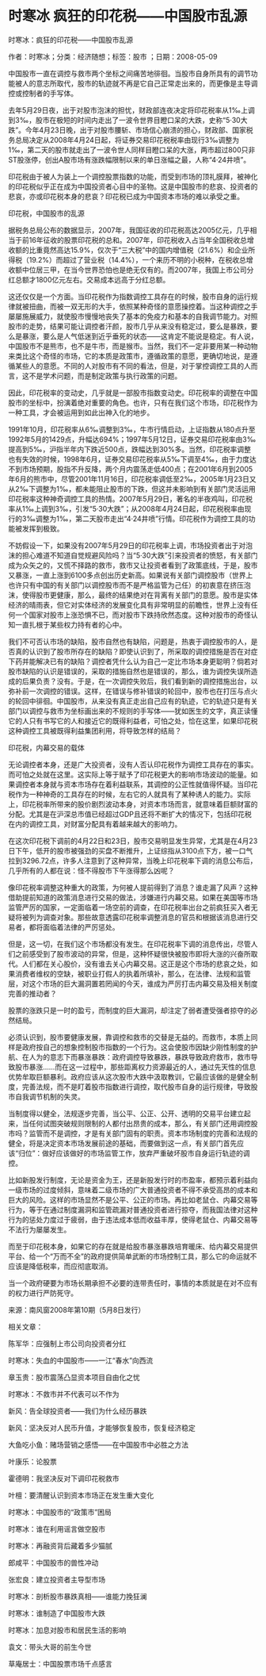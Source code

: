 # 时寒冰  疯狂的印花税——中国股市乱源  
  
时寒冰：疯狂的印花税——中国股市乱源  
作者：时寒冰；分类：经济随想；标签：股市 ；日期：2008-05-09  
中国股市一直在调控与救市两个坐标之间痛苦地徘徊。当股市自身所具有的调节功能被人的意志所取代，股市的轨迹就不再是它自己正常走出来的，而更像是主导调控或控制者的手写体。  
去年5月29日夜，出于对股市泡沫的担忧，财政部连夜决定将印花税率从1‰上调到3‰，股市在极短的时间内走出了一波令世界目瞪口呆的大跌，史称“5·30大跌”。今年4月23日晚，出于对股市腰斩、市场信心崩溃的担心，财政部、国家税务总局决定从2008年4月24日起，将证券交易印花税税率由现行3‰调整为1‰，第二天的股市就走出了一波令世人同样目瞪口呆的大涨，两市超过800只非ST股涨停，创出A股市场有涨跌幅限制以来的单日涨幅之最，人称“4·24井喷”。  
印花税由于被人为装上一个调控股票指数的功能，而受到市场的顶礼膜拜，被神化的印花税似乎正在成为中国投资者心目中的圣物。这是中国股市的悲哀、投资者的悲哀，亦或印花税本身的悲哀？印花税已成为中国资本市场的难以承受之重。  
印花税，中国股市的乱源  
据税务总局公布的数据显示，2007年，我国征收的印花税高达2005亿元，几乎相当于前16年征收的股票印花税的总和。2007年，印花税收入占当年全国税收总增收额的比重竟然高达15.9%，仅次于“三大税”中的国内增值税（21.6%）和企业所得税（19.2%）而超过了营业税（14.4%），一个来历不明的小税种，在税收总增收额中位居三甲，在当今世界恐怕也是绝无仅有的。而2007年，我国上市公司分红总额才1800亿元左右。交易成本远高于分红总额。  
这还仅仅是一个方面。当印花税作为指数调控工具存在的时候，股市自身的运行规律就被扭曲，而被一双无形的大手，依照某种奇怪的意愿操控着。当这种调控之手屡屡施展威力，就使股市慢慢地丧失了基本的免疫力和基本的自我调节能力。对照股市的走势，结果可能让调控者汗颜，股市几乎从来没有稳定过，要么是暴跌，要么是暴涨，要么是人气低迷到近乎垂死的状态——这肯定不能说是稳定。有人说，中国股市不是熊市，也不是牛市，而是猴市。当然，我们不一定非要用某一种动物来类比这个奇怪的市场，它的本质是政策市，遵循政策的意愿，更确切地说，是遵循某些人的意愿。不同的人对股市有不同的看法，但是，对于掌控调控工具的人而言，这不是学术问题，而是制定政策与执行政策的问题。  
因此，印花税率的变动史，几乎就是一部股市指数变动史。印花税率的调整在中国股市的坐标中，扮演着绝对重要的角色。也许，只有在我们这个市场，印花税作为一种工具，才会被运用到如此出神入化的地步。  
1991年10月，印花税率从6‰调整到3‰，牛市行情启动，上证指数从180点升至1992年5月的1429点，升幅达694%；1997年5月12日，证券交易印花税率由3‰提高到5‰，沪指半年内下跌近500点，跌幅达到30%多。当然，印花税率调整也有失效的时候，1998年6月，证券交易印花税率从5‰下调至4‰，由于力度达不到市场预期，股指不升反降，两个月内震荡走低400点；在2001年6月到2005年6月的熊市中，尽管2001年11月16日，印花税率调低至2‰，2005年1月23日又从2‰下调整为1‰，都未能阻止股市的下跌，但这并未影响到有关部门灵活运用印花税率这种神奇调控工具的热情。2007年5月29日，著名的半夜鸡叫，印花税率从1‰上调到3‰，引发“5·30大跌”；从2008年4月24日起，印花税税率由现行的3‰调整为1‰，第二天股市走出“4·24井喷”行情。印花税作为调控工具的功能被发挥到极致。  
不妨假设一下，如果没有2007年5月29日的印花税率上调，市场投资者出于对泡沫的担心难道不知道自觉规避风险吗？当“5·30大跌”引来投资者的愤怒，有关部门成为众矢之的，又慌不择路的救市，救市又让投资者看到了政策底线，于是，股市又暴涨，一直上涨到6100多点创出历史新高。如果说有关部门调控股市（世界上也许只有中国的有关部门以调控股市而不是严格监管为己任）的初衷意在挤压泡沫，使得股市更健康，那么，最终的结果绝对在背离有关部门的意愿。股市是实体经济的晴雨表，但它对实体经济的发展变化具有非常明显的前瞻性，世界上没有任何一个国家对股市上涨恐惧不已，而对股市下跌持欣然态度。这种对股市的奇怪认知一直扎根于某些权力持有者的心中。  
我们不可否认市场的缺陷，股市自然也有缺陷，问题是，热衷于调控股市的人，是否真的认识到了股市所存在的缺陷？即使认识到了，所采取的调控措施是否在对症下药并能解决已有的缺陷？调控者凭什么认为自己一定比市场本身更聪明？倘若对股市缺陷的认识是错误的，采取的措施自然也是错误的，那么，谁为调控失误所造成的后果负责？没有。于是，在一次调控失败后，我们看到新的调控措施出台，以弥补前一次调控的错误。这样，在错误与修补错误的轮回中，股市也在打压与点火的轮回中徘徊。中国股市，从来没有真正走出自己应有的轨迹，它的轨迹只是有关部门以调控与救市为坐标画出来的不规则的手写体——犹如医生的文字，真正读懂它的人只有书写它的人和接近它的既得利益者，可怕之处，恰在这里，如果印花税这种调控工具被既得利益集团利用，将导致怎样的结局？  
印花税，内幕交易的载体  
无论调控者本身，还是广大投资者，没有人否认印花税作为调控工具存在的事实。而可怕之处就在这里。这实际上等于赋予了印花税更大的影响市场波动的能量。如果调控者本身就与资本市场存在着利益联系，其调控的公正性就值得怀疑。当印花税作为一种神奇的工具存在的时候，左右它的人就具有了某种诱人的能力。实际上，印花税率所带来的股价剧烈波动本身，对资本市场而言，就意味着巨额财富的分配。尤其是在沪深总市值已经超过GDP且还将不断扩大的情况下，包括印花税在内的调控工具，对财富分配具有着越来越大的影响力。  
在这次印花税下调前的4月22日和23日，股市交易明显发生异常，尤其是在4月23日下午，低开的股市被强劲的买盘不断推升，上证综指从3100点下方，被一口气拉到3296.72点，许多人注意到了这种异常，当晚上印花税率下调的消息公布后，几乎所有的人都在说：怪不得股市下午涨得那么凶呢？  
像印花税率调整这种重大的政策，为何被人提前得到了消息？谁走漏了风声？这种借助提前知道的政策消息进行交易的做法，涉嫌进行内幕交易。如果在美国等市场监管严厉的国家，一定面临着一场空前的调查，在印花税率出台之前疯狂买入者无疑将被列为调查对象。那些故意透露印花税率调整消息的官员和根据该消息进行交易者，都将面临着法律的严厉惩处。  
但是，这一切，在我们这个市场都没有发生。在印花税率下调的消息传出，尽管人们之前感受到了股市波动的异常，但是，这种怀疑很快被股市即将大涨的兴奋所取代。人们都在关心股价，没有谁去关心内幕交易。这正是这个市场的悲哀之处，如果消费者维权的空缺，被职业打假人的执着所填补，那么，在法律、法规和监管层，对这个市场的巨大漏洞置若罔闻的今天，谁成为严厉打击内幕交易及相关制度完善的推动者？  
股票的涨跌只是一时的盈亏，而制度的巨大漏洞，却注定了弱者遭受强者掠夺的必然结局。  
必须认识到，股市要健康发展，靠调控和救市的交替是无益的。而救市，本质上同样是政府按自己的想象控制股市指数的一个行为。这会使股市因缺少刚性制度的护航、在人为的意志下而暴涨暴跌：政府调控导致暴跌，暴跌导致政府救市，救市导致股市暴涨……而在这一过程中，那些距离权力资源最近的人，通过先天性的信息优势牟取巨额暴利。政府应该从这次股市大跌中汲取教训，它最应该做的是健全制度，完善法规，而不是盯着股市指数进行调控，取代股市自身的运行规律，导致股市自我调节机制的失灵。  
当制度得以健全，法规逐步完善，当公平、公正、公开、透明的交易平台建立起来，当任何试图突破规则限制的人都付出昂贵的成本，那么，有关部门还用调控股市吗？监管而不是调控，才是有关部门固有的职责。资本市场制度的完善和法规的健全，将是决定资本市场发展前途的基础，而要做到这一点，有关部门首先应该“归位”：做好应该做好的市场监管工作，放弃严重破坏股市自身运行轨迹的调控。  
比如新股发行制度，无论是资金为王，还是新股发行时的市盈率，都预示着利益向一级市场的过度倾斜，意味着二级市场的广大普通投资者不得不承受高昂的成本和巨大的风险。这样的市场显然不是公平、公正的市场。再比如老鼠仓、内幕交易等行为，等于在通过制度漏洞和监管疏漏对普通投资者进行掠夺，而我国法律对这种行为的惩处力度过于疲弱，由于违法成本低而收益丰厚，使得老鼠仓、内幕交易等不法行为屡屡发生。  
而至于印花税本身，如果它的存在就是给股市暴涨暴跌培育暖床、给内幕交易提供平台、给一个“万而不全”的政府提供简单武断的市场控制工具，那么它的命运就不应该是降低税率，而应彻底取消。  
当一个政府硬要为市场长期承担不必要的连带责任时，事情的本质就是在对不应有的权力进行严防死守。  
来源：南风窗2008年第10期（5月8日发行）  
  
相关文章：  
陈军华：应强制上市公司向投资者分红  
时寒冰：失血的中国股市——一江“春水”向西流  
章玉贵：股市震荡凸显资本项目自由化之忧  
时寒冰：不救市并不代表可以不作为  
新风：告全球投资者——我们为什么经历暴跌  
新风：坚决反对人民币升值，才能够恢复股市，恢复经济稳定  
大鱼吃小鱼：赌场营销之感悟——在中国股市中必胜之方法  
叶康乐：论股票  
霍德明：我坚决反对下调印花税救市  
叶檀：要清醒认识到资本市场正在发生重大变化  
时寒冰：中国股市的“政策市”困局  
时寒冰：谁在利用谣言做空股市  
时寒冰：再融资背后藏着多少猫腻  
郎咸平：中国股市的兽性冲动  
张宏良：建立投资者主导型市场  
时寒冰：剖析股市暴跌真相——谁能力挽狂澜  
时寒冰：谁制造了中国股市大跌  
时寒冰：加息对股市和居民生活的影响  
袁文：带头大哥的前生今世  
草庵居士：中国股票市场千点感言